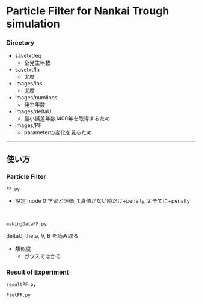 # Particle Filter for Nankai Trough simulation


### Directory

- savetxt/eq
	- 全発生年数
- savetxt/lh
	- 尤度
- images/lhs
	- 尤度
- images/numlines
	- 発生年数
- images/deltaU
	- 最小誤差年数1400年を取得するため
- images/PF
	- parameterの変化を見るため

***

## 使い方

### Particle Filter

`PF.py`

- 設定
mode 0:学習と評価, 1:真値がない時だけ+penalty, 2:全てに+penalty

<br>

`makingDataPF.py`

deltaU, theta, V, B を読み取る


- 類似度
	- ガウスではかる



### Result of Experiment

`resultPF.py`

`PlotPF.py`
